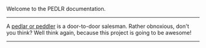 Welcome to the PEDLR documentation.

---

A [pedlar or peddler](https://www.lexico.com/en/synonym/pedlar) is a 
door-to-door salesman. Rather obnoxious, don't you think? Well think again,
because this project is going to be awesome!

---

